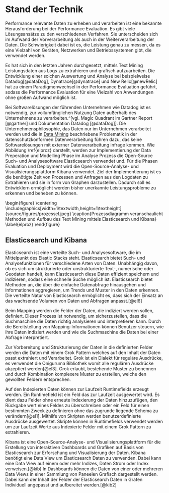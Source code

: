 # Stand der Technik

<!--Um die Leistung einer Anwendung zu Evaluieren 
Leistungsdaten aus Logdaten zu extrahieren und zu verarbeiten ist eine bekannte Herausforderung beim Text Mining.-->Performance relevante Daten zu erheben und verarbeiten ist eine bekannte Herausforderung bei der Performance Evaluation. Es gibt viele Lösungsansätze zu den verschiedenen Verfahren. Sie unterscheiden sich im Aufwand der Vorverarbeitung als auch in der Weiterverarbeitung der Daten. Die Schwierigkeit dabei ist es, die Leistung genau zu messen, da es eine Vielzahl von Geräten, Netzwerken und Betriebssystemen gibt, die verwendet werden.

Es hat sich in den letzten Jahren durchgesetzt, mittels Text Mining Leistungsdaten aus Logs zu extrahieren und grafisch aufzuarbeiten. Die Entwicklung einer solchen Auswertung und Analyse bei beispielweise Datadog[@dataDog],  Dynatrace[@dynatrace] und New Relic[@newRelic] hat zu einem Paradigmenwechsel in der Performance Evaluation geführt, sodass die Performance Evaluation für eine Vielzahl von Anwendungen ohne großen Aufwand möglich ist.

Bei Softwarelösungen der führenden Unternehmen wie Datadog ist es notwendig, zur vollumfänglichen Nutzung Daten außerhalb des Unternehmens zu verarbeiten.^[vgl. Magic Quadrant im Gartner Report [@gartner] und Dokumentation Datadog [@dataDog]]. Die Unternehmensphilosophie, das Daten nur im Unternehmen verarbeitet werden und die in [Data Mining](#Data-Mining) beschriebene Problematik in der datenschutzkonformen Datenverarbeitung führen dazu, das keine Softwarelösungen mit externer Datenverarbeitung infrage kommen. Wie Abbildung \ref{elproz} darstellt, werden zur Implementierung der Data Preperation und Modelling Phase im Analyse Prozess die Open-Source Such- und Analysesoftware Elasticsearch verwendet und. Für die Phasen Evaluation und Deployment wird die Open-Source-Analyse- und Visualisierungsplattform Kibana verwendet. Ziel der Implementierung ist es die benötigte Zeit von Prozessen und Anfragen aus den Logdaten zu Extrahieren und sie in form von Graphen darzustellen. Dadurch soll es Entwicklern ermöglicht werden bisher unerkannte Leistungsprobleme zu erkennen und beheben zu können.

\begin{figure}
\centering
\includegraphics[width=1\textwidth,height=1\textheight]{source/figures/prozessel.jpeg}
\caption{Prozessdiagramm veranschaulicht Methoden und Aufbau des Text Mining mittels Elasticsearch und Kibana}
\label{elproz}
\end{figure} 

## Elasticsearch und Kibana

Elasticsearch ist eine verteilte Such- und Analysesoftware, die im Mittelpunkt des Elastic Stacks steht. Elasticsearch bietet Such- und Analysefunktionen für verschiedene Arten von Daten. Unabhängig davon, ob es sich um strukturierte oder unstrukturierte Text-, numerische oder Geodaten handelt, kann Elasticsearch diese Daten effizient speichern und indizieren, sodass eine schnelle Suche möglich ist. Elasticsearch bietet Methoden an, die über die einfache Datenabfrage hinausgehen und Informationen aggregieren, um Trends und Muster in den Daten erkennen. Die verteilte Natur von Elasticsearch ermöglicht es, dass sich der Einsatz an das wachsende Volumen von Daten und Abfragen anpasst.[@el6] 

Beim Mapping werden die Felder der Daten, die indiziert werden sollen, definiert. Dieser Prozess ist notwendig, um sicherzustellen, dass die Suchmaschine die Daten richtig analysieren und interpretieren kann. Durch die Bereitstellung von Mapping-Informationen können Benutzer steuern, wie ihre Daten indiziert werden und wie die Suchmaschine die Daten bei einer Abfrage interpretiert. 

Zur Vorbereitung und Strukturierung der Daten in die definierten Felder werden die Daten mit einem Grok Pattern welches auf den Inhalt der Daten passt extrahiert und Verarbeitet. Grok ist ein Dialekt für reguläre Ausdrücke, es verwendet die Oniguruma Bibliothek womit alle regulären Ausdrücke akzeptiert werden[@el3]. Grok erlaubt, bestehende Muster zu benennen und durch Kombination komplexere Muster zu erstellen, welche den gewollten Feldern entsprechen. 

Auf den Indexierten Daten können zur Laufzeit Runtimefields erzeugt werden. Ein Runtimefield ist ein Feld das zur Laufzeit ausgewertet wird. Es dient dazu Felder ohne erneute Indexierung der Daten hinzuzufügen, den Rückgabe wert eines Feldes zu überschreiben oder ein Feld für einen bestimmten Zweck zu definieren ohne das zugrunde liegende Schema zu verändern[@el1]. Mithilfe von Skripten werden benutzerdefinierte Ausdrücke ausgewertet. Skripte können in Runtimefields verwendet werden um zur Laufzeit Werte aus Indexierte Felder mit einem Grok Pattern zu extrahieren.


Kibana ist eine Open-Source-Analyse- und Visualisierungsplattform für die Erstellung von interaktiven Dashboards und Grafiken auf Basis von Elasticsearch zur Erforschung und Visualisierung der Daten. Kibana benötigt eine Data View um Elasticsearch Daten zu verwenden. Dabei kann eine Data View auf einem oder mehr Indizes, Daten Strom oder Index verweisen.[@kib] In Dashboards können die Daten von einer oder mehreren Data Views in einer Sammlung von Paneelen Grafisch dargestellt werden. Dabei kann der Inhalt der Felder der Elasticsearch Daten in Grafen Individuell angepasst und aufbereitet werden.[@kib2]

<!--
oder 


Kibana ist eine Open-Source-Analyse- und Visualisierungsplattform, die es Benutzern ermöglicht, interaktive Dashboards und Grafiken zur Erforschung und Visualisierung von Elasticsearch Daten zu erstellen. Dazu 

Im Analyse Prozess der im vorherigen Kapitel behandelt wurde übernimmt Elasticsearch 

Mit einem kombinierten Einsatz der Methoden und Verfahren von Elasticsearch und Kibana ist es möglich, Leistungsdaten aus Logdaten zu extrahieren und grafisch aufzuarbeiten. Dadurch können Leistungsprobleme identifiziert und behoben werden. 
Die Abbildung \ref{elproz} veranschaulicht, welche aufgaben Elasticsearch und Kibana im Text Mining Prozess übernehmen.

\begin{figure}
\centering
\includegraphics[width=1\textwidth,height=1\textheight]{source/figures/prozessel.jpeg}
\caption{Prozessdiagramm veranschaulicht Methoden und Aufbau des Text Mining mittels Elasticsearch und Kibana}
\label{elproz}
\end{figure} 

Elasticsearch übernimmt dabei die Vorbereitung der Daten und die Extraktion der Informationen. Kibana stellt die Visualisierung der Daten zur Verfügung. Nachdem Elasticsearch und Kibana Open-Source sind, können diese auf internen Server agieren und bereitgestellt werden.

Elasticsearch ist eine Opensource verteilte Such- und Analysemaschine für alle Arten von Daten. Unabhängig davon, ob es sich um strukturierten oder unstrukturierten Daten handelt, elasticsearch speicher die Daten Effizient und indiziert sie. Elasticsearch bietet neben der reinen Datenabfrage Methoden an um trends und Muster in den Daten zu erkenne.
Elasticsearch basiert auf der Apache Lucene-Bibliothek, die einen invertierten Index verwendet, um Daten zu speichern und schnell darauf zuzugreifen. Elasticsearch ist hoch skalierbar und ermöglicht schnelle und effiziente Suchabfragen.

Bei der Entwicklung einer automatisierten First-Level-Support Schnittstelle, basierend auf maschinellen Lernen, hat die Firma Brunata-Metrona GmbH & Co Kg gute Erfahrungen gemacht. Dabei ging es um die automatische Text Klassifikation von Support Anfragen bei der internen Support Hotline. Aufgrund dieser zufriedenstellenden Arbeit, soll im Rahmen dieser Arbeit erforscht werden, ob die Nutzung von Logs zur Performance Evaluation auch die gewünschten Ergebnisse erreicht.

Das Ziel dieser Arbeit ist es, basierend auf den Logs einer Mobilen Anwendung der Firma eine Performance Evaluation zu entwerfen und durchzuführen, die weiterentwickelt und auf weitere Anwendungen der Firma angewendet werden kann. Durch die technische Errungenschaft im Bereich Volltextsuche und Auswertung, soll erforscht werden, ob diese Auswertungen auch im bereich der Gemo Logs umsetzbar sind. Optimal wäre es, wenn es gelingt, das auftretende Performance Probleme bei der Ablesung oder Montage durch einen Monteur mithilfe von Performance Monitoring zu erkennen.


Hier erläutern große anbieter nehmen wir aber nicht weil Philosphie daten bleiben inhouse und probleme mit leaks. 

gehen darauf ein was elastic ist und macht udn was es in usnerem prozess übernimmt
Bild wie elastic funzt und was es bei uns übernimmt
## Relevante Daten

Um das Ziel der Performance Evaluation zu erreichen, ist die Erhebung relevanter Daten ein notwendiger Schritt. Relevante Daten sind jene, welche Rückschluss auf die Performance der Anwendung geben. Früher dienten zur Evaluation der Computer Performance der Vergleich von CPU Zyklen^[Vgl. Performance Evaluation and Monitoring 1971 S.81 [@perfomance_evaluation]]. Nachdem diese Daten nicht mehr ausreichend sind^[Vgl. ebd./a.a.O. - selbe Quelle, selbe Seite [@perfomance_evaluation]], benötigt man auf das Anwendungsgebiet Spezifizierte. Für die in der Studienarbeit verwendete Anwendung wird die benötigte Zeit für das Abschließen von Prozessen und die Fehlerquote genutzt.
\newpage

## Methode

Es wurde zur Festlegung der Methodik, der Erhebung Laufzeitrelevanter Daten, eine qualitative Analyse der Methoden in Bezug auf Aufwand zum Implementieren, Komplexität und Einfluss auf zusätzlichen Aufwand der durch diese Methode entsteht untersucht.

### Logging

 Hier Kommt das bereits vorhandene Verfahren der Logs rein, ich gehe darauf ein wie sie funktioniert und werte sie aus und Sage was gut und was schlecht ist.
Ein Ansatz ist logging zu Implementieren, welches den Start, das Ende und die benötigte Zeit von Prozessen loggt.
Die Anwendung der Studienarbeit implementiert Logging. Logging, aus dem Englischen sinngemäß übersetzt etwas zu Dokumentieren^[Vgl. Oxford Advanced Learner´s Dictonary 2015 S.917 [@dictonary]], wird in der Informatik zur Dokumentation und verbesserten Nachvollziehbarkeit von Fehlerzuständen und Prozessabläufen verwendet. Logs werden nach einem vom Entwickler Festgelegtem Schema automatisch Generiert. Jede Zeile entspricht einem neuen Ereignis und wird mit weiteren Informationselementen versehen. Einträge erfolgen in Chronologischer Reihenfolge. Die Anwendung Loggt, die benötigte Zeit zum Abschließen von Performance Relevanten Prozessen. Dazu wird beim Aufruf eines Prozesses eine Stoppuhr gestartet, welche mit Beendigung des Prozesses die ermittelte Zeit als Log Dokumentiert (siehe Code Beispiel).
 Ein ansatzt ist mithilfe von Logging in der Anwendung, alle Prozesse und Ereignise mit Zeitstempeln zu dokumentieren. Die Log Datei enthält die zur Performance Evaluation benötigt Daten. Unter einbezug der vorhandenen

```Java
public void start() {
  timeMillisStart = System.currentTimeMillis();
  timeMillisStartLastLap = timeMillisStart;
}

public void start(String message) {
  Log.d(logTag, "Stopwatch measuring started for {}", message);
}

public void stop() {
  stop("Stopwatch measuring");
}

public void stop(String message) {
  Log.d(logTag, "{} took {}ms", message,
   (System.currentTimeMillis() - timeMillisStart));
}
```

### Modul zur Laufzeiterfassung

Eine weiter Herangehensweise ist die Implementierung einer Klasse welche die Erhebung und Speicherung der relevanten Daten übernimmt. Die Klasse stellt eine Schnittstelle bereit, an welcher der beginn und die beendigung eines Prozesses übergeben wird. Die Klasse ermittelt die benötigte Zeit und Speichert die gesammelten Daten. Das Format der Speicherung richtet sich nach der gewählten Methode zur Realisierung der graphischen Darstellung, welche in Kapitel X behandelt wird.

Kommentare können so hinzugefügt werden.

\newpage

## Ergebnisse


---------------------------------------------------------------------------
Methode         Aufwand          Komplexität    Zusätzlicher Aufwand
--------------  ---------------  -------------  ----------------------  
Logging         1                1              3

Modul           3                2              1

---------------------------------------------------------------------------

Table: Zeigt die Methoden zur Erhebung Relevanter Daten und ihre Eignung in Bezug auf Umsetzbarkeit, Komplexität und Zusätzlichen Aufwand. Die zahlen in den Zellen sind die Bewertung zu den einzelnen Kriterien. Die Bewertung unterteilt sich in 3 Kategorien mit entsprechender Zahl. Die "1" steht für gering, die "2" für mittlere und die "3" für hohe Charaktereigenschaft. Steht eine 1 bei der Komplexität bedeutet das eine geringe Komplexität. \label{EvaluationTable}

Die Auswertung der Tabelle ergibt das Logging als Methode einen geringen Aufwand, geringe Komplexität und hohen Zusätzlichen Aufwand aufweist. Wohingegen das Modul einen Hohe Aufwand, mittlere Komplexität und mittleren Zusätzlichen Aufwand aufweist.

## Auseinandersetzung

Der geringe Aufwand zur Implementierung des Loggings liegt darin das in der Anwendung der Studienarbeit bereits Logging im gewünschten umfang Implementiert ist. Daher rührt auch die geringe Komplexität. Selbst ohne bestehendes Logging in gewünschter form benötigt die Implementierung oder Erweiterung durch einer Stoppuhr mit Logging Funktion in Java 13 Zeilen Code. Siehe Codebeispiel oben. Der hohe zusätzliche Aufwand entsteht dadurch das in der Log Datei nicht nur die gewünschten Performance Daten liegen. Dies führt dazu das in einem nächsten schritt die Logs ausgewertet werden müssen.

Der Hohe Aufwand zur Implementierung des Moduls ergibt sich einerseits, dadurch das die Klasse samt Schnittstelle sinnvoll Implementiert werden muss. Zusätzlich muss die Schnittstelle an allen gewünschten Performance relevanten Prozessen angesprochen werden. Nachdem die Klasse eine Schnittstelle bereitstellt, sich um die Berechnung der benötigten Zeit und der Speicherung kümmert, ist das ganze von mittlerer Komplexität. Der geringe zusätzliche Aufwand rührt durch die selbst Bestimmung der form der Abspeicherung. Diese kann so gewählt werden das die Daten direkt Graphisch ausgewertet werden können.

## Schlussfolgerung

Schlussendlich überwiegen die Vorteile von Logging gegenüber dem großen zusätzlichen Aufwand, sodass in der Studienarbeit Logging und nicht ein eigenes Modul zur Erhebung Laufzeitrelevanter Daten genutzt wird. Im nächsten Kapitel wird die Methode zur Weiterverarbeitung der Daten Untersucht.
-->
